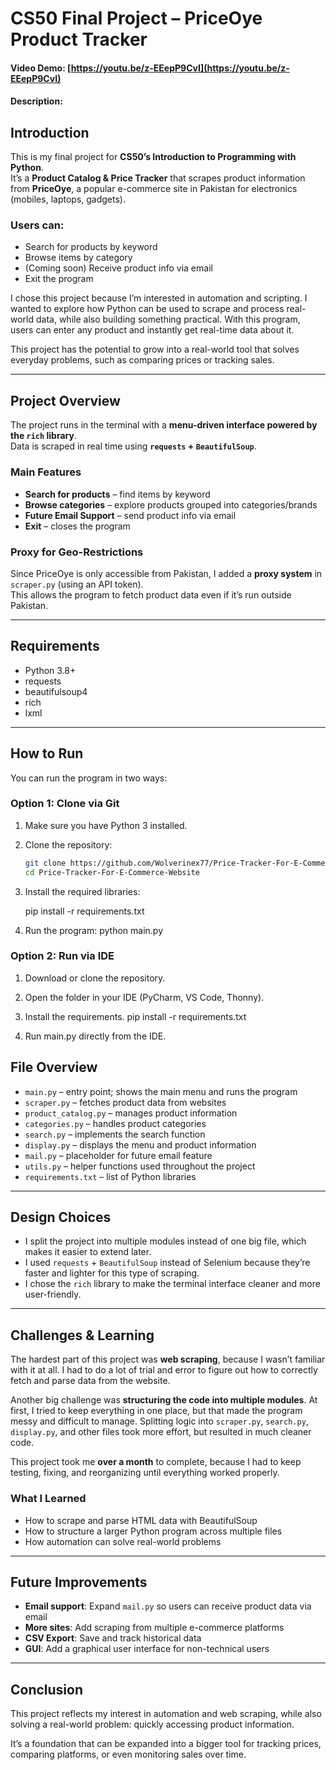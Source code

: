 # CS50 Final Project – PriceOye Product Tracker

#### Video Demo: [https://youtu.be/z-EEepP9CvI](https://youtu.be/z-EEepP9CvI)

#### Description:

## Introduction

This is my final project for **CS50’s Introduction to Programming with Python**.  
It’s a **Product Catalog & Price Tracker** that scrapes product information from **PriceOye**, a popular e-commerce site in Pakistan for electronics (mobiles, laptops, gadgets).

### Users can:
- Search for products by keyword  
- Browse items by category  
- (Coming soon) Receive product info via email  
- Exit the program  

I chose this project because I’m interested in automation and scripting. I wanted to explore how Python can be used to scrape and process real-world data, while also building something practical. With this program, users can enter any product and instantly get real-time data about it.  

This project has the potential to grow into a real-world tool that solves everyday problems, such as comparing prices or tracking sales.

---

## Project Overview

The project runs in the terminal with a **menu-driven interface powered by the `rich` library**.  
Data is scraped in real time using **`requests` + `BeautifulSoup`**.

### Main Features
- **Search for products** – find items by keyword  
- **Browse categories** – explore products grouped into categories/brands  
- **Future Email Support** – send product info via email  
- **Exit** – closes the program  

### Proxy for Geo-Restrictions
Since PriceOye is only accessible from Pakistan, I added a **proxy system** in `scraper.py` (using an API token).  
This allows the program to fetch product data even if it’s run outside Pakistan.

---

## Requirements

- Python 3.8+  
- requests  
- beautifulsoup4  
- rich  
- lxml  

---

## How to Run

You can run the program in two ways:

### Option 1: Clone via Git

1. Make sure you have Python 3 installed.  
2. Clone the repository:  
   ```bash
   git clone https://github.com/Wolverinex77/Price-Tracker-For-E-Commerce-Website.git
   cd Price-Tracker-For-E-Commerce-Website

3. Install the required libraries:

   pip install -r requirements.txt

4. Run the program:
   python main.py


### Option 2: Run via IDE

1. Download or clone the repository.

2. Open the folder in your IDE (PyCharm, VS Code, Thonny).

3. Install the requirements.
   pip install -r requirements.txt
   
4. Run main.py directly from the IDE.



## File Overview

* `main.py` – entry point; shows the main menu and runs the program
* `scraper.py` – fetches product data from websites
* `product_catalog.py` – manages product information
* `categories.py` – handles product categories
* `search.py` – implements the search function
* `display.py` – displays the menu and product information
* `mail.py` – placeholder for future email feature
* `utils.py` – helper functions used throughout the project
* `requirements.txt` – list of Python libraries

---

## Design Choices

* I split the project into multiple modules instead of one big file, which makes it easier to extend later.
* I used `requests` + `BeautifulSoup` instead of Selenium because they’re faster and lighter for this type of scraping.
* I chose the `rich` library to make the terminal interface cleaner and more user-friendly.

---

## Challenges & Learning

The hardest part of this project was **web scraping**, because I wasn’t familiar with it at all. I had to do a lot of trial and error to figure out how to correctly fetch and parse data from the website.

Another big challenge was **structuring the code into multiple modules**. At first, I tried to keep everything in one place, but that made the program messy and difficult to manage. Splitting logic into `scraper.py`, `search.py`, `display.py`, and other files took more effort, but resulted in much cleaner code.

This project took me **over a month** to complete, because I had to keep testing, fixing, and reorganizing until everything worked properly.

### What I Learned

* How to scrape and parse HTML data with BeautifulSoup
* How to structure a larger Python program across multiple files
* How automation can solve real-world problems

---

## Future Improvements

* **Email support**: Expand `mail.py` so users can receive product data via email
* **More sites**: Add scraping from multiple e-commerce platforms
* **CSV Export**: Save and track historical data
* **GUI**: Add a graphical user interface for non-technical users

---

## Conclusion

This project reflects my interest in automation and web scraping, while also solving a real-world problem: quickly accessing product information.

It’s a foundation that can be expanded into a bigger tool for tracking prices, comparing platforms, or even monitoring sales over time.

```

